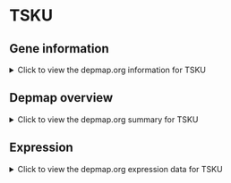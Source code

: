 <h1>TSKU</h1>

<h2>Gene information</h2>
<details>
  <summary>Click to view the depmap.org information for TSKU</summary>
  <p><a href="https://depmap.org/portal/gene/TSKU?tab=about" target="_BLANK">Open page in a new tab...</a></p>
  <iframe src="https://depmap.org/portal/gene/TSKU?tab=about" style="border:none;width:100%;height:800px"></iframe>
</details>

<h2>Depmap overview</h2>
<details>
  <summary>Click to view the depmap.org summary for TSKU</summary>
  <p><a href="https://depmap.org/portal/gene/TSKU?tab=overview" target="_BLANK">Open page in a new tab...</a></p>
  <iframe src="https://depmap.org/portal/gene/TSKU?tab=overview" style="border:none;width:100%;height:800px"></iframe>
</details>

<h2>Expression</h2>
<details>
  <summary>Click to view the depmap.org expression data for TSKU</summary>
  <p><a href="https://depmap.org/portal/gene/TSKU?tab=characterization" target="_BLANK">Open page in a new tab...</a></p>
  <iframe src="https://depmap.org/portal/gene/TSKU?tab=characterization" style="border:none;width:100%;height:800px"></iframe>
</details>


<!--
<h2>Reactome Pathway diagram</h2>
<details>
  <summary>Click to view the Reactome pathway for TSKU</summary>
  <p><a href="PURL" target="_BLANK">Open page in a new tab...</a></p>
  PNAME
</details>
-->


